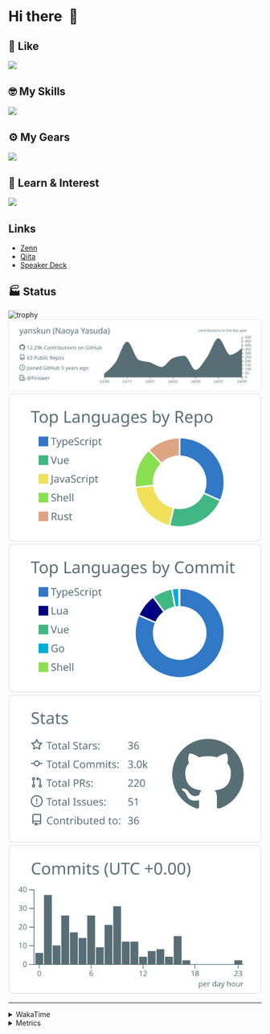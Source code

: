 # Hi there&nbsp; :wave:

## 💌 Like
<img src="https://go-skill-icons.vercel.app/api/icons?i=github" />

## 🤓 My Skills
<img src="https://go-skill-icons.vercel.app/api/icons?i=js,ts,vue,nuxtjs,react,nextjs,go,lua,git" />

## ⚙️ My Gears
<img src="https://go-skill-icons.vercel.app/api/icons?i=neovim,vscode,githubcopilot,alacritty,tmux" />

## 📖 Learn & Interest
<img src="https://go-skill-icons.vercel.app/api/icons?i=rust,deno,css,zig,playwright,githubactions,storybook,netlify,eslint" />

## Links
- [Zenn](https://zenn.dev/yanskun)
- [Qiita](https://qiita.com/yanskun)
- [Speaker Deck](https://speakerdeck.com/yanskun)

<!-- https://github.com/ryo-ma/github-profile-trophy -->

## 🏭 Status

<img src="https://github-profile-trophy.vercel.app/?username=yanskun&theme=onedark&row=1" alt="trophy">

<!-- https://github.com/vn7n24fzkq/github-profile-summary-cards -->
<picture>
  <source media="(prefers-color-scheme: dark)" srcset="https://raw.githubusercontent.com/yanskun/yanskun/master/profile-summary-card-output/nord_dark/0-profile-details.svg">
 <img src="https://raw.githubusercontent.com/yanskun/yanskun/master/profile-summary-card-output/default/0-profile-details.svg">
</picture>
<br>
<picture>
  <source media="(prefers-color-scheme: dark)" srcset="https://raw.githubusercontent.com/yanskun/yanskun/master/profile-summary-card-output/nord_dark/1-repos-per-language.svg">
 <img src="https://raw.githubusercontent.com/yanskun/yanskun/master/profile-summary-card-output/default/1-repos-per-language.svg">
</picture>
<picture>
  <source media="(prefers-color-scheme: dark)" srcset="https://raw.githubusercontent.com/yanskun/yanskun/master/profile-summary-card-output/nord_dark/2-most-commit-language.svg">
 <img src="https://raw.githubusercontent.com/yanskun/yanskun/master/profile-summary-card-output/default/2-most-commit-language.svg">
</picture>
<br>
<picture>
  <source media="(prefers-color-scheme: dark)" srcset="https://raw.githubusercontent.com/yanskun/yanskun/master/profile-summary-card-output/nord_dark/3-stats.svg">
 <img src="https://raw.githubusercontent.com/yanskun/yanskun/master/profile-summary-card-output/default/3-stats.svg">
</picture>
<picture>
  <source media="(prefers-color-scheme: dark)" srcset="https://raw.githubusercontent.com/yanskun/yanskun/master/profile-summary-card-output/nord_dark/4-productive-time.svg">
 <img src="https://raw.githubusercontent.com/yanskun/yanskun/master/profile-summary-card-output/default/4-productive-time.svg">
</picture>

---

<details>
  <summary>WakaTime</summary>
<!--START_SECTION:waka-->
![Code Time](http://img.shields.io/badge/Code%20Time-1%2C310%20hrs%2028%20mins-blue)

**🐱 My GitHub Data** 

> 📦 135.6 kB Used in GitHub's Storage 
 > 
> 🏆 2,266 Contributions in the Year 2024
 > 
> 💼 Opted to Hire
 > 
> 📜 115 Public Repositories 
 > 
> 🔑 4 Private Repositories 
 > 
**I'm an Early 🐤** 

```text
🌞 Morning                4777 commits        ███░░░░░░░░░░░░░░░░░░░░░░   13.84 % 
🌆 Daytime                18807 commits       ██████████████░░░░░░░░░░░   54.49 % 
🌃 Evening                8055 commits        ██████░░░░░░░░░░░░░░░░░░░   23.34 % 
🌙 Night                  2873 commits        ██░░░░░░░░░░░░░░░░░░░░░░░   08.32 % 
```
📅 **I'm Most Productive on Tuesday** 

```text
Monday                   4591 commits        ███░░░░░░░░░░░░░░░░░░░░░░   13.30 % 
Tuesday                  7505 commits        █████░░░░░░░░░░░░░░░░░░░░   21.75 % 
Wednesday                6298 commits        █████░░░░░░░░░░░░░░░░░░░░   18.25 % 
Thursday                 6948 commits        █████░░░░░░░░░░░░░░░░░░░░   20.13 % 
Friday                   4979 commits        ████░░░░░░░░░░░░░░░░░░░░░   14.43 % 
Saturday                 1704 commits        █░░░░░░░░░░░░░░░░░░░░░░░░   04.94 % 
Sunday                   2487 commits        ██░░░░░░░░░░░░░░░░░░░░░░░   07.21 % 
```


📊 **This Week I Spent My Time On** 

```text
🕑︎ Time Zone: Asia/Tokyo

💬 Programming Languages: 
TypeScript               17 hrs 32 mins      ██████████████████░░░░░░░   73.68 % 
JSON                     3 hrs 37 mins       ████░░░░░░░░░░░░░░░░░░░░░   15.22 % 
Markdown                 1 hr 15 mins        █░░░░░░░░░░░░░░░░░░░░░░░░   05.27 % 
Go                       42 mins             █░░░░░░░░░░░░░░░░░░░░░░░░   02.96 % 
YAML                     21 mins             ░░░░░░░░░░░░░░░░░░░░░░░░░   01.49 % 

🔥 Editors: 
VS Code                  21 hrs 21 mins      ██████████████████████░░░   89.70 % 
Neovim                   2 hrs 27 mins       ███░░░░░░░░░░░░░░░░░░░░░░   10.30 % 

💻 Operating System: 
Mac                      23 hrs 48 mins      █████████████████████████   100.00 % 
```


 Last Updated on 28/09/2024 06:12:20 UTC
<!--END_SECTION:waka-->
</details>

<details>
  <summary>Metrics</summary>
  <img src="https://github.com/yanskun/yanskun/blob/main/github-metrics.svg" alt="Metrics">
</details>
